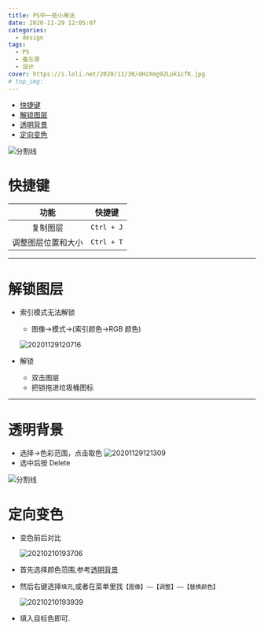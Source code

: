 ```yaml
---
title: PS中一些小用法
date: 2020-11-29 12:05:07
categories:
  - design
tags:
  - PS
  - 备忘录
  - 设计
cover: https://i.loli.net/2020/11/30/dHzXmg92Lok1cfK.jpg
# top_img:
---
```


<!--
 * @Author: Weidows
 * @Date: 2020-11-29 12:05:07
 * @LastEditors: Weidows
 * @LastEditTime: 2021-03-03 16:44:18
 * @FilePath: \Weidowsd:\Game\Github\Blog-private\source\_posts\design\PS.md
 * @Description:
-->

- [快捷键](#快捷键)
- [解锁图层](#解锁图层)
- [透明背景](#透明背景)
- [定向变色](#定向变色)

![分割线](https://cdn.jsdelivr.net/gh/Weidows/Images@master/img/divider.png)

# 快捷键

|        功能        |   快捷键   |
| :----------------: | :--------: |
|      复制图层      | `Ctrl + J` |
| 调整图层位置和大小 | `Ctrl + T` |

---

# 解锁图层

- 索引模式无法解锁

  - 图像->模式->(索引颜色->RGB 颜色)

  ![20201129120716](https://i.loli.net/2020/11/30/nAuKRTkt5J1zZOo.jpg)

- 解锁
  - 双击图层
  - 把锁拖进垃圾桶图标

---

# 透明背景

- 选择->色彩范围，点击取色
  ![20201129121309](https://i.loli.net/2020/11/30/QxWfLSMuHa9GD1e.jpg)
- 选中后按 Delete

![分割线](https://cdn.jsdelivr.net/gh/Weidows/Images@master/img/divider.png)

# 定向变色

- 变色前后对比

  <img src="https://i.loli.net/2021/02/10/tjFf2dSG4yKBnOV.png" alt="20210210193706" />

- 首先选择颜色范围,参考[透明背景](#透明背景)

- 然后右键选择`填充`,或者在菜单里找`【图像】——【调整】——【替换颜色】`

  <img src="https://i.loli.net/2021/02/10/dxuwaHpbknNlFAi.png" alt="20210210193939" />

- 填入目标色即可.
